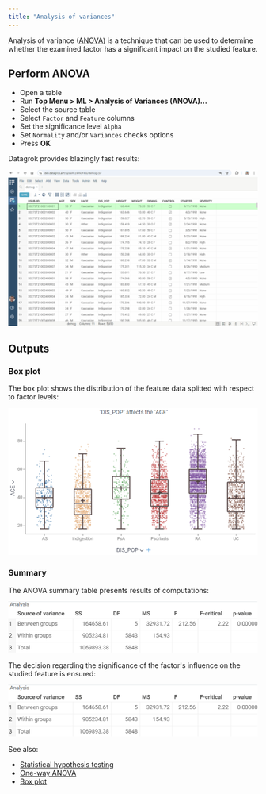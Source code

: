 ```yaml
---
title: "Analysis of variances"
---
```


Analysis of variance ([ANOVA](https://en.wikipedia.org/wiki/Analysis_of_variance)) is a technique that can be used to determine whether the examined factor has a significant impact on the studied feature.

## Perform ANOVA

* Open a table
* Run **Top Menu > ML > Analysis of Variances (ANOVA)...**
* Select the source table
* Select `Factor` and `Feature` columns
* Set the significance level `Alpha`
* Set `Normality` and/or `Variances` checks options
* Press **OK**

Datagrok provides blazingly fast results:

![add-to-workspace](anova.gif)

## Outputs

### Box plot

The box plot shows the distribution of the feature data splitted with respect to factor levels:

![anova-box-plot.png](anova-box-plot.png)

### Summary

The ANOVA summary table presents results of computations:

![anova-summary-table.png](anova-summary-table.png)

The decision regarding the significance of the factor's influence on the studied feature is ensured:

![anova-conclusion-table.png](anova-summary-table.png)

See also:

* [Statistical hypothesis testing](https://en.wikipedia.org/wiki/Statistical_hypothesis_testing)
* [One-way ANOVA](https://en.wikipedia.org/wiki/One-way_analysis_of_variance)
* [Box plot](https://datagrok.ai/help/visualize/viewers/box-plot)
